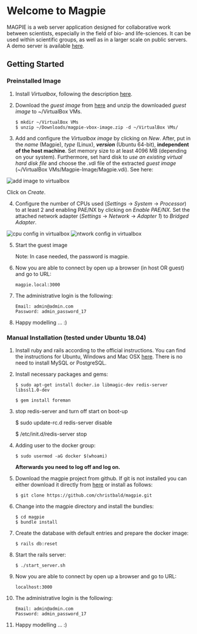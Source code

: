 # Welcome to Magpie

MAGPIE is a web server application designed for collaborative work between
scientists, especially in the field of bio- and life-sciences.
It can be used within scientific groups, as well as in a larger scale
on public servers. A demo server is available
[here](https://magpie.imb.medizin.tu-dresden.de).

## Getting Started

### Preinstalled Image

1. Install _Virtualbox_, following the description [here](https://www.virtualbox.org/wiki/Downloads).

2. Download the _guest image_ from [here](https://magpie.imb.medizin.tu-dresden.de/magpie-vbox-image.zip) and
   unzip the downloaded _guest image_ to ~/VirtualBox VMs.
   
       $ mkdir ~/VirtualBox VMs
       $ unzip ~/Downloads/magpie-vbox-image.zip -d ~/VirtualBox VMs/

3. Add and configure the _Virtualbox image_ by clicking on _New_. After, put in the _name_ (Magpie), _type_ (Linux),
   **_version_** (Ubuntu 64-bit), **independent of the host machine**. Set memory size to at least 4096 MB (depending on your system). Furthermore,
   set hard disk to _use an existing virtual hard disk file_ and choose the _.vdi_ file of the extracted
   _guest image_ (~/VirtualBox VMs/Magpie-Image/Magpie.vdi). See here:

![add image to virtualbox](https://magpie.imb.medizin.tu-dresden.de/VirtualBoxAddImage.png)  
       
   Click on _Create_.

4. Configure the number of CPUs used (_Settings_ -> _System_ -> _Processor_) to at least 2 and enabling PAE/NX by clicking on _Enable PAE/NX_.  Set the attached network adapter (_Settings_ -> _Network_ -> _Adapter 1_) to _Bridged Adapter_.

![cpu config in virtualbox](https://magpie.imb.medizin.tu-dresden.de/VirtualBoxCPUConfig.png)
![ntwork config in virtualbox](https://magpie.imb.medizin.tu-dresden.de/VirtualBoxNetworkConfig.png)

5. Start the guest image

    Note: In case needed, the password is magpie.
    
6. Now you are able to connect by open up a browser (in host OR guest) and go to URL:

       magpie.local:3000
       
7. The administrative login is the following:

       Email: admin@admin.com
       Password: admin_password_17
       
8. Happy modelling ... :)

### Manual Installation (tested under Ubuntu 18.04)

1. Install ruby and rails according to the official instructions. You can find the instructions for Ubuntu, Windows and Mac OSX
    [here](https://gorails.com/setup). There is no need to install MySQL or PostgreSQL.

2. Install necessary packages and gems:

       $ sudo apt-get install docker.io libmagic-dev redis-server libssl1.0-dev

       $ gem install foreman

3.  stop redis-server and turn off start on boot-up

       $ sudo update-rc.d redis-server disable

       $ /etc/init.d/redis-server stop

4. Adding user to the docker group:

       $ sudo usermod -aG docker $(whoami)

   **Afterwards you need to log off and log on.**

5. Download the magpie project from github. If git is not installed you can
   either download it directly from [here](https://github.com/christbald/magpie/archive/master.zip) or install as follows:

       $ git clone https://github.com/christbald/magpie.git

6. Change into the magpie directory and install the bundles:

       $ cd magpie
       $ bundle install

7. Create the database with default entries and prepare the docker image:

       $ rails db:reset

8. Start the rails server:

       $ ./start_server.sh

9. Now you are able to connect by open up a browser and go to URL:

       localhost:3000
       
10. The administrative login is the following:

        Email: admin@admin.com
        Password: admin_password_17
       
11. Happy modelling ... :)        
